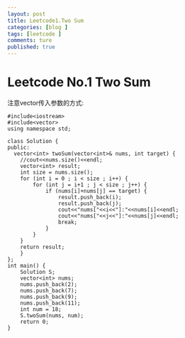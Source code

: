 ```yaml
---
layout: post
title: Leetcode1.Two Sum
categories: [blog ]
tags: [leetcode ]
comments: ture 
published: true  
---
```



# Leetcode No.1 Two Sum <br/>
注意vector传入参数的方式:

	#include<iostream>
	#include<vector>
	using namespace std;

	class Solution {
	public:
   	  vector<int> twoSum(vector<int>& nums, int target) {
        //cout<<nums.size()<<endl;
        vector<int> result;
        int size = nums.size();
        for (int i = 0 ; i < size ; i++) {
            for (int j = i+1 ; j < size ; j++) {
                if (nums[i]+nums[j] == target) {
                    result.push_back(i);
                    result.push_back(j);
                    cout<<"nums["<<i<<"]:"<<nums[i]<<endl;
                    cout<<"nums["<<j<<"]:"<<nums[j]<<endl;
                    break;
                }
            }
        }
    	return result;
    	}
	};
	int main() {
    	Solution S;
    	vector<int> nums;
    	nums.push_back(2);
    	nums.push_back(7);
    	nums.push_back(9);
    	nums.push_back(11);
    	int num = 18;
    	S.twoSum(nums, num);
    	return 0;
 	}
